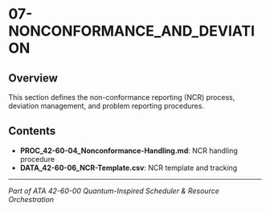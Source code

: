 # 07-NONCONFORMANCE_AND_DEVIATION

## Overview

This section defines the non-conformance reporting (NCR) process, deviation management, and problem reporting procedures.

## Contents

- **PROC_42-60-04_Nonconformance-Handling.md**: NCR handling procedure
- **DATA_42-60-06_NCR-Template.csv**: NCR template and tracking

---

*Part of ATA 42-60-00 Quantum-Inspired Scheduler & Resource Orchestration*
